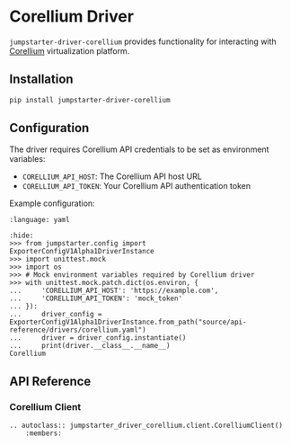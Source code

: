 # Corellium Driver

`jumpstarter-driver-corellium` provides functionality for interacting with [Corellium](https://corellium.com) virtualization platform.

## Installation

```bash
pip install jumpstarter-driver-corellium
```

## Configuration

The driver requires Corellium API credentials to be set as environment variables:
- `CORELLIUM_API_HOST`: The Corellium API host URL
- `CORELLIUM_API_TOKEN`: Your Corellium API authentication token

Example configuration:

```{literalinclude} corellium.yaml
:language: yaml
```

```{doctest}
:hide:
>>> from jumpstarter.config import ExporterConfigV1Alpha1DriverInstance
>>> import unittest.mock
>>> import os
>>> # Mock environment variables required by Corellium driver
>>> with unittest.mock.patch.dict(os.environ, {
...     'CORELLIUM_API_HOST': 'https://example.com',
...     'CORELLIUM_API_TOKEN': 'mock_token'
... }):
...     driver_config = ExporterConfigV1Alpha1DriverInstance.from_path("source/api-reference/drivers/corellium.yaml")
...     driver = driver_config.instantiate()
...     print(driver.__class__.__name__)
Corellium
```

## API Reference

### Corellium Client

```{eval-rst}
.. autoclass:: jumpstarter_driver_corellium.client.CorelliumClient()
    :members:
```